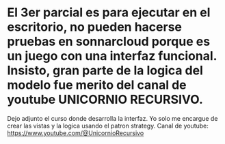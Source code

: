 # El 3er parcial es para ejecutar en el escritorio, no pueden hacerse pruebas en sonnarcloud porque es un juego con una interfaz funcional. Insisto, gran parte de la logica del modelo fue merito del canal de youtube UNICORNIO RECURSIVO.

Dejo adjunto el curso donde desarrolla la interfaz. Yo solo me encargue de crear las vistas y la logica usando el patron strategy.
Canal de youtube: https://www.youtube.com/@UnicornioRecursivo
